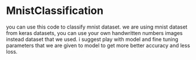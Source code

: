 # MnistClassification

you can use this code to classify mnist dataset.
we are using mnist dataset from keras datasets, you can use your own handwritten numbers images instead dataset that we used. 
i suggest play with model and fine tuning parameters that we are given to model to get more better accuracy and less loss.
